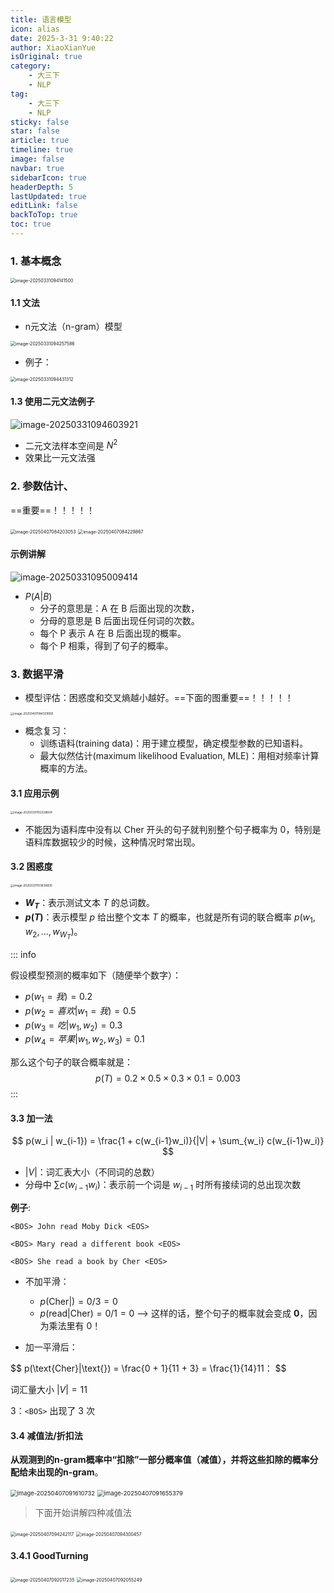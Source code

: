 ```yaml
---
title: 语言模型
icon: alias
date: 2025-3-31 9:40:22
author: XiaoXianYue
isOriginal: true
category: 
    - 大三下
    - NLP
tag:
    - 大三下
    - NLP
sticky: false
star: false
article: true
timeline: true
image: false
navbar: true
sidebarIcon: true
headerDepth: 5
lastUpdated: true
editLink: false
backToTop: true
toc: true
---
```


### 1. 基本概念

<img src="./04.assets/image-20250331094141500.png" alt="image-20250331094141500" style="zoom: 50%;" />

#### 1.1 文法

- n元文法（n-gram）模型

<img src="./04.assets/image-20250331094257586.png" alt="image-20250331094257586" style="zoom:50%;" />

- 例子：

<img src="./04.assets/image-20250331094431312.png" alt="image-20250331094431312" style="zoom:50%;" />



#### 1.3 使用二元文法例子

![image-20250331094603921](./04.assets/image-20250331094603921.png)

- 二元文法样本空间是 $N^2$
- 效果比一元文法强





### 2. 参数估计、

==重要==！！！！！

<img src="./04.assets/image-20250407084203053.png" alt="image-20250407084203053" style="zoom:50%;" />

<img src="./04.assets/image-20250407084229867.png" alt="image-20250407084229867" style="zoom: 50%;" />

#### 示例讲解

![image-20250331095009414](./04.assets/image-20250331095009414.png)

- $P(A|B)$ 
    - 分子的意思是：A 在 B 后面出现的次数，
    - 分母的意思是 B 后面出现任何词的次数。
    - 每个 P 表示 A 在 B 后面出现的概率。
    - 每个 P 相乘，得到了句子的概率。



### 3. 数据平滑

- 模型评估：困惑度和交叉熵越小越好。==下面的图重要==！！！！！

<img src="./04.assets/image-20250407084339955.png" alt="image-20250407084339955" style="zoom:33%;" />

- 概念复习：
    - 训练语料(training data)：用于建立模型，确定模型参数的已知语料。
    - 最大似然估计(maximum likelihood Evaluation, MLE)：用相对频率计算概率的方法。

#### 3.1 应用示例

<img src="./04.assets/image-20250331102328604.png" alt="image-20250331102328604" style="zoom: 33%;" />

- 不能因为语料库中没有以 Cher 开头的句子就判别整个句子概率为 0，特别是语料库数据较少的时候，这种情况时常出现。

#### 3.2 困惑度

<img src="./04.assets/image-20250331103838830.png" alt="image-20250331103838830" style="zoom: 33%;" />

- **$W_T$**：表示测试文本 $T$ 的总词数。
- **$p(T)$**：表示模型 $p$ 给出整个文本 $T$ 的概率，也就是所有词的联合概率 $p(w_1, w_2, ..., w_{W_T})$。

::: info

假设模型预测的概率如下（随便举个数字）：

- $p(w_1 = 我) = 0.2$
- $p(w_2 = 喜欢 | w_1 = 我) = 0.5$
- $p(w_3 = 吃 | w_1, w_2) = 0.3$
- $p(w_4 = 苹果 | w_1, w_2, w_3) = 0.1$

那么这个句子的联合概率就是：
$$
p(T) = 0.2 \times 0.5 \times 0.3 \times 0.1 = 0.003
$$
:::



#### 3.3 加一法

$$
p(w_i | w_{i-1}) = \frac{1 + c(w_{i-1}w_i)}{|V| + \sum_{w_i} c(w_{i-1}w_i)}
$$

- $|V|$：词汇表大小（不同词的总数）
- 分母中 $\sum c(w_{i-1}w_i)$：表示前一个词是 $w_{i-1}$ 时所有接续词的总出现次数



**例子**:

`<BOS> John read Moby Dick <EOS>`

`<BOS> Mary read a different book <EOS>`

`<BOS> She read a book by Cher <EOS>`

- 不加平滑：
    - $p(\text{Cher} | \text{}) = 0/3 = 0$
    - $p(\text{read} | \text{Cher}) = 0/1 = 0$
         ——> 这样的话，整个句子的概率就会变成 **0**，因为乘法里有 0！

- 加一平滑后：

$$
p(\text{Cher}|\text{<BOS>}) = \frac{0 + 1}{11 + 3} = \frac{1}{14}$11$：
$$

词汇量大小 $|V| = 11$ 

$3$：`<BOS>` 出现了 3 次



#### 3.4 减值法/折扣法

**从观测到的n-gram概率中“扣除”一部分概率值（减值），并将这些扣除的概率分配给未出现的n-gram**。

<img src="./04.assets/image-20250407091610732.png" alt="image-20250407091610732" style="zoom: 67%;" />



<img src="./04.assets/image-20250407091655379.png" alt="image-20250407091655379" style="zoom:67%;" />

> 下面开始讲解四种减值法

<img src="./04.assets/image-20250407094242117.png" alt="image-20250407094242117" style="zoom:50%;" />

<img src="./04.assets/image-20250407094300457.png" alt="image-20250407094300457" style="zoom:50%;" />

#### 3.4.1 GoodTurning

<img src="./04.assets/image-20250407092017235.png" alt="image-20250407092017235" style="zoom:50%;" />



<img src="./04.assets/image-20250407092055249.png" alt="image-20250407092055249" style="zoom:50%;" />

























